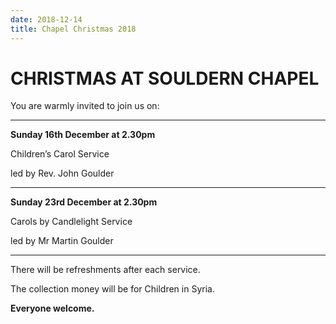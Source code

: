```yaml
---
date: 2018-12-14
title: Chapel Christmas 2018
---
```


# CHRISTMAS AT SOULDERN CHAPEL


You are warmly invited to join us on:

-----

**Sunday 16th December at 2.30pm**

Children’s Carol Service

led by Rev. John Goulder

-----

**Sunday 23rd December at 2.30pm**

Carols by Candlelight Service

led by Mr Martin Goulder

-----

There will be refreshments after each service.

The collection money will be for Children in Syria.

**Everyone welcome.**


